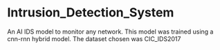 # Intrusion_Detection_System
An AI IDS model to monitor any network. This model was trained using a cnn-rnn hybrid model. The dataset chosen was CIC_IDS2017
